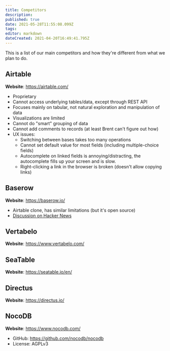```yaml
---
title: Competitors
description: 
published: true
date: 2021-05-28T11:55:08.099Z
tags: 
editor: markdown
dateCreated: 2021-04-20T16:49:41.795Z
---
```


This is a list of our main competitors and how they're different from what we plan to do.

## Airtable
**Website**: https://airtable.com/

- Proprietary
- Cannot access underlying tables/data, except through REST API
- Focuses mainly on tabular, not natural exploration and manipulation of data
- Visualizations are limited
- Cannot do "smart" grouping of data
- Cannot add comments to records (at least Brent can't figure out how)
- UX issues:
	- Switching between bases takes too many operations
	- Cannot set default value for most fields (including multiple-choice fields)
	- Autocomplete on linked fields is annoying/distracting, the autocomplete fills up your screen and is slow.
	- Right-clicking a link in the browser is broken (doesn't allow copying links)

## Baserow
**Website**: https://baserow.io/

- Airtable clone, has similar limitations (but it's open source)
- [Discussion on Hacker News](https://news.ycombinator.com/item?id=26448985)

## Vertabelo
**Website**: https://www.vertabelo.com/

## SeaTable
**Website**: https://seatable.io/en/

## Directus
**Website**: https://directus.io/

## NocoDB
**Website**: https://www.nocodb.com/

- GitHub: https://github.com/nocodb/nocodb
- License: AGPLv3